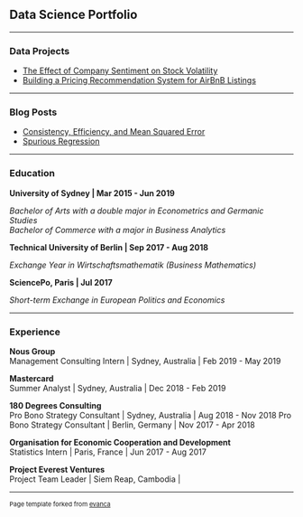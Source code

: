 ## Data Science Portfolio

---

### Data Projects 

- [The Effect of Company Sentiment on Stock Volatility](/stock_volatility/stock_volatility.md)
- [Building a Pricing Recommendation System for AirBnB Listings](/airbnb_pricing/airbnb_pricing.md)

---

### Blog Posts

- [Consistency, Efficiency, and Mean Squared Error](/consistency/consistency.md)
- [Spurious Regression](/spurious_regression/spurious_regression.md)

---

### Education

**University of Sydney \| Mar 2015 - Jun 2019** 

*Bachelor of Arts with a double major in Econometrics and Germanic Studies*  
*Bachelor of Commerce with a major in Business Analytics*

**Technical University of Berlin \| Sep 2017 - Aug 2018**

*Exchange Year in Wirtschaftsmathematik (Business Mathematics)*

**SciencePo, Paris \| Jul 2017**

*Short-term Exchange in European Politics and Economics*

---

### Experience

**Nous Group**  
Management Consulting Intern \| Sydney, Australia | Feb 2019 - May 2019

**Mastercard**  
Summer Analyst \| Sydney, Australia | Dec 2018 - Feb 2019

**180 Degrees Consulting**  
Pro Bono Strategy Consultant \| Sydney, Australia | Aug 2018 - Nov 2018 
Pro Bono Strategy Consultant \| Berlin, Germany | Nov 2017 - Apr 2018

**Organisation for Economic Cooperation and Development**  
Statistics Intern \| Paris, France | Jun 2017 - Aug 2017

**Project Everest Ventures**  
Project Team Leader \| Siem Reap, Cambodia | 

---
<p style="font-size:11px">Page template forked from <a href="https://github.com/evanca/quick-portfolio">evanca</a></p>
<!-- Remove above link if you don't want to attibute -->

